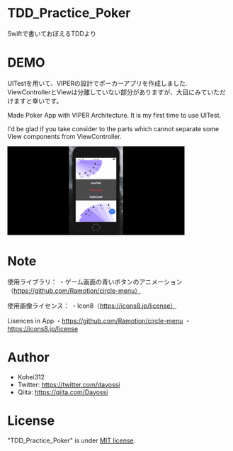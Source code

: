 # TDD_Practice_Poker
Swiftで書いておぼえるTDDより

# DEMO
 
UITestを用いて、VIPERの設計でポーカーアプリを作成しました.
ViewControllerとViewは分離していない部分がありますが、大目にみていただけますと幸いです。
 
Made Poker App with VIPER Architecture.
It is my first time to use UITest.

I'd be glad if you take consider to the parts which cannot separate some View components from ViewController. 
 
![result](https://github.com/Kohei312/TDD_Practice_Poker/blob/README_gif/Videotogif.gif)

# Note

使用ライブラリ：
・ゲーム画面の青いボタンのアニメーション（https://github.com/Ramotion/circle-menu）

使用画像ライセンス：
・Icon8（https://icons8.jp/license）

Lisences in App
・https://github.com/Ramotion/circle-menu
・https://icons8.jp/license

# Author
  
* Kohei312
* Twitter: https://twitter.com/dayossi
* Qiita: https://qiita.com/Dayossi
 
# License
"TDD_Practice_Poker" is under [MIT license](https://en.wikipedia.org/wiki/MIT_License).

